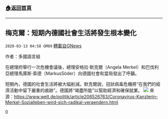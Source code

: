 ###  [:house:返回首頁](https://github.com/ourhimalayas/txt)
---

## 梅克爾：短期內德國社會生活將發生根本變化
`2020-03-13 04:58 GM09` [轉載自GNews](https://gnews.org/zh-hant/140061/)

作者：多國語言組

在總理府舉行一次危機會議後，總理安格拉·默克爾（Angela Merkel）和巴伐利亞總理馬庫斯·索德（MarkusSöder）向德國社會和當局發出了呼籲。

短期內，德國的社會生活將被大幅削減。默克爾說，冠狀病毒危機將“在我們的經濟活動中留下嚴重的痕跡”。德國將“竭盡所能”以幫助經濟和確保就業。
![](https://s3-ap-northeast-1.amazonaws.com/news.guo.offload.media/wp-content/uploads/2020/03/13045657/Untitled1.001.jpeg)
來源：https://www.welt.de/politik/article206526763/Coronavirus-Kanzlerin-Merkel-Sozialleben-wird-sich-radikal-veraendern.html

0
